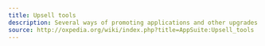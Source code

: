 ```yaml
---
title: Upsell tools
description: Several ways of promoting applications and other upgrades for App Suite. 
source: http://oxpedia.org/wiki/index.php?title=AppSuite:Upsell_tools
---
```


